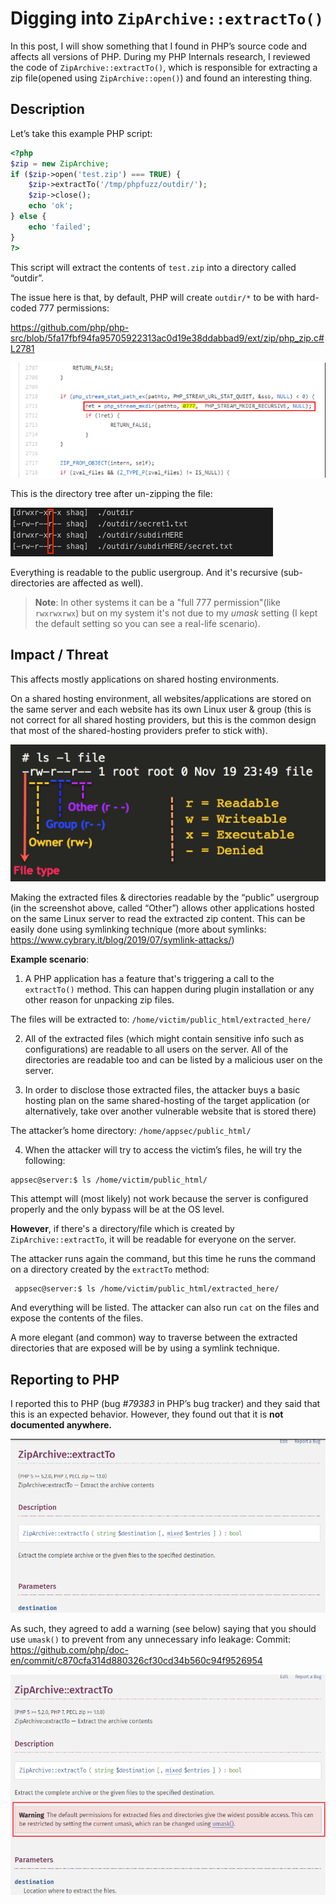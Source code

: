 
# Digging into ``ZipArchive::extractTo()``
In this post, I will show something that I found in PHP’s source code and affects all versions of PHP. 
During my PHP Internals research, I reviewed the code of ``ZipArchive::extractTo()``, which is responsible for extracting a zip file(opened using ``ZipArchive::open()``) and found an interesting thing.

## Description
Let’s take this example PHP script:
```php
<?php
$zip = new ZipArchive;
if ($zip->open('test.zip') === TRUE) {
    $zip->extractTo('/tmp/phpfuzz/outdir/');
    $zip->close();
    echo 'ok';
} else {
    echo 'failed';
}
?>
```
This script will extract the contents of ``test.zip`` into a directory called “outdir”.

The issue here is that, by default, PHP will create ``outdir/*`` to be with hard-coded 777 permissions:

https://github.com/php/php-src/blob/5fa17fbf94fa95705922313ac0d19e38ddabbad9/ext/zip/php_zip.c#L2781

![screenshot1](./images/1.png)

This is the directory tree after un-zipping the file:

![screenshot1](./images/2.png)

Everything is readable to the public usergroup. And it's recursive (sub-directories are affected as well).

>**Note**: In other systems it can be a "full 777 permission"(like ``rwxrwxrwx``) but on my system it's not due to my *umask* setting (I kept the default setting so you can see a real-life scenario).

## Impact / Threat

This affects mostly applications on shared hosting environments.

On a shared hosting environment, all websites/applications are stored on the same server and each website has its own Linux user & group (this is not correct for all shared hosting providers, but this is the common design that most of the shared-hosting providers prefer to stick with). 
 
 ![screenshot1](./images/3.png)

Making the extracted files & directories readable by the “public” usergroup (in the screenshot above, called “Other”) allows other applications hosted on the same Linux server to read the extracted zip content. This can be easily done using symlinking technique (more about symlinks: https://www.cybrary.it/blog/2019/07/symlink-attacks/)

**Example scenario**:
1.	A PHP application has a feature that's triggering a call to the ``extractTo()`` method. This can happen during plugin installation or any other reason for unpacking zip files.

The files will be extracted to: ``/home/victim/public_html/extracted_here/``

2.	All of the extracted files (which might contain sensitive info such as configurations) are readable to all users on the server. All of the directories are readable too and can be listed by a malicious user on the server.

3.	In order to disclose those extracted files, the attacker buys a basic hosting plan on the same shared-hosting of the target application (or alternatively, take over another vulnerable website that is stored there)

The attacker’s home directory: ``/home/appsec/public_html/``

4.	When the attacker will try to access the victim’s files, he will try the following: 
```
appsec@server:$ ls /home/victim/public_html/
```
This attempt will (most likely) not work because the server is configured properly and the only bypass will be at the OS level.

**However**, if there's a directory/file which is created by ``ZipArchive::extractTo``, it will be readable for everyone on the server.

The attacker runs again the command, but this time he runs the command on a directory created by the ``extractTo`` method:
```
 appsec@server:$ ls /home/victim/public_html/extracted_here/
```
And everything will be listed. The attacker can also run ``cat`` on the files and expose the contents of the files.

A more elegant (and common) way to traverse between the extracted directories that are exposed will be by using a symlink technique.

## Reporting to PHP
I reported this to PHP (bug *#79383* in PHP’s bug tracker) and they said that this is an expected behavior. However, they found out that it is **not documented anywhere.**

![screenshot1](./images/4.png)

As such, they agreed to add a warning (see below) saying that you should use ``umask()`` to prevent from any unnecessary info leakage:
Commit: https://github.com/php/doc-en/commit/c870cfa314d880326cf30cd34b560c94f9526954


![screenshot1](./images/5.png)


